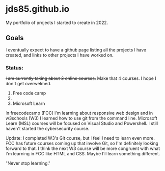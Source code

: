 # jds85.github.io
My portfolio of projects I started to create in 2022.

## Goals
I eventually expect to have a github page listing all the projects I have created, and links to other projects I have worked on.

### Status:
~~I am currently taking about 3 online courses.~~ Make that 4 courses. I hope I don't get overwelmed. 
1. Free code camp
2. 
4. Microsoft Learn

In freecodecamp (FCC) I'm learning about responsive web design and in w3schools (W3) I learned how to use git from the command line. Microsoft Learn (MSL) courses will be focused on Visual Studio and Powershell. I still haven't started the cybersecurity course.

Update: I completed W3's Git course, but I feel I need to learn even more. FCC has future courses coming up that involve Git, so I'm definitely looking forward to that. I think the next W3 course will be more congruent with what I'm learning in FCC like HTML and CSS. Maybe I'll learn something different.

"Never stop learning."
